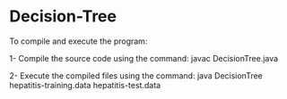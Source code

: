 # Decision-Tree

To compile and execute the program:

1- Compile the source code using the command:
    javac DecisionTree.java

2- Execute the compiled files using the command:
    java DecisionTree hepatitis-training.data hepatitis-test.data

